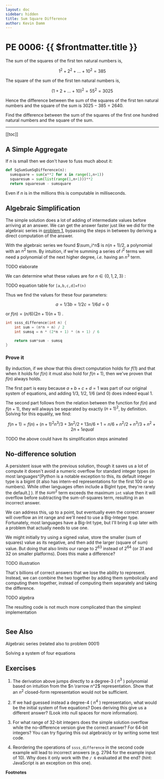 ```yaml
---
layout: doc
sidebar: hidden
title: Sum Square Difference
author: Kevin Damm
---
```


# PE 0006: {{ $frontmatter.title }}

<pe100-problem n="6">

The sum of the squares of the first ten natural numbers is,

$$ 1^2 + 2^2 + ... + 10^2 = 385 $$

The square of the sum of the first ten natural numbers is,

$$ (1 + 2 + ... + 10)^2 = 55^2 = 3025 $$

Hence the difference between the sum of the squares of the first ten natural
numbers and the square of the sum is $3025 - 385 = 2640$.

Find the difference between the sum of the squares of the first one hundred
natural numbers and the square of the sum.

</pe100-problem>

---

[[toc]]


<script setup lang="ts">

</script>

## A Simple Aggregate

If $n$ is small then we don't have to fuss much about it:

```python
def SqSumSumSqDifference(n):
  sumsquare = sum(x**2 for x in range(1,n+1))
  squaresum = sum(list(range(1,n+1)))**2
  return squaresum - sumsquare
```

Even if $n$ is in the millions this is computable in milliseconds.

## Algebraic Simplification

The simple solution does a lot of adding of intermediate values before arriving
at an answer.  We can get the answer faster just like we did for the algebraic
series in [problem 1](0001.md), bypassing the steps in between by deriving a
direct computation of the answer.

With the algebraic series we found $\sum_i^n$ is $n(n+1)/2$, a polynomial with
an $n^2$ term.  By intuition, if we're summing a series of $i^2$ terms we will
need a polynomial of the next higher degree, _i.e._ having an $n^3$ term.

TODO elaborate

We can determine what these values are for $n \in \lbrace 0, 1, 2, 3 \rbrace$ :

TODO equation table for `[a,b,c,d]=f(n)`


Thus we find the values for these four parameters:

$$
a = 1/3
b = 1/2
c = 1/6
d = 0
$$

or $f(n) = (n/6)(2n+1)(n+1)$ .

```c
int ssss_difference(int n) {
	int sum = (n*n + n) / 2
	int sumsq = n * (2*n + 1) * (n + 1) / 6

	return sum*sum - sumsq
}
```

### Prove it

By induction, if we show that this direct computation holds for $f(1)$ and that
when it holds for $f(n)$ it must also hold for $f(n+1)$, then we've proven that
$f(n)$ always holds.

The first part is easy
because $a + b + c + d = 1$ was part of our original system of equations,
and adding $1/3$, $1/2$, $1/6$ (and $0$) does indeed equal 1.

The second part follows from the relation between the function for $f(n)$ and
$f(n+1)$, they will always be separated by exactly $(n+1)^2$, by definition.
Solving for this equality, we find:

$$
f(n + 1) = f(n) + (n + 1)^2
n^3/3 + 3n^2/2 + 13n/6 + 1 = n/6 + n^2/2 + n^3/3 + n^2 + 2n + 1
equal
$$

TODO the above could have its simplification steps animated


## No-difference solution

A persistent issue with the previous solution, though it saves us a lot of
compute it doesn't avoid a numeric overflow for standard integer types (in most
languages^[Python is a notable exception to this, its default integer type is a
   bigint (it also has intern-ed representations for the first 100 or so
   numbers).  While other languages often include a BigInt type, they're
   rarely the default.] ).
If the ${sum}^2$ term exceeds the maximum `int` value then it
will overflow before subtracting the sum-of-squares term, resulting in an
incorrect answer.

We can address this, up to a point, but eventually even the correct answer will
overflow an int range and we'll need to use a Big-Integer type.  Fortunately,
most languages have a Big-Int type, but I'll bring it up later with a problem
that actually needs to use one.

We might initially try using a signed value, store the smaller (sum of squares)
value as its negative, and then add the larger (square of sum) value.  But doing
that also limits our range to $2^63$ instead of $2^64$ (or $31$ and $32$ on
smaller platforms).  Does this make a difference?

TODO illustration

That's billions of correct answers that we lose the ability to represent.
Instead, we can combine the two together by adding them symbolically and
computing them together, instead of computing them separately and taking the
difference.

TODO algebra

The resulting code is not much more complicated than the simplest implementation

```go
```


## See Also

Algebraic series (related also to problem 0001)

Solving a system of four equations



## Exercises

1. The derivation above jumps directly to a degree-3 ( $n^3$ ) polynomial based on intuition from the $n \rarrow n^2$ representation.  Show that an $n^2$ closed-form representation would not be sufficient.

2. If we had guessed instead a degree-4 ( $n^4$ ) representation, what would be the initial system of five equations?
Does deriving this give us a different answer?  (Look into null spaces for more information).

3. For what range of 32-bit integers does the simple solution overflow while the no-difference version give the correct answer?  For 64-bit integers?  You can try figuring this out algebraicly or by writing some test code.

4. Reordering the operations of `ssss_difference` in the second code example
will lead to incorrect answers (e.g. $2794$ for the example input of 10).  Why
does it only work with the `/ 6` evaluated at the end?  (hint: JavaScript is
an exception on this one).


**Footnotes**
